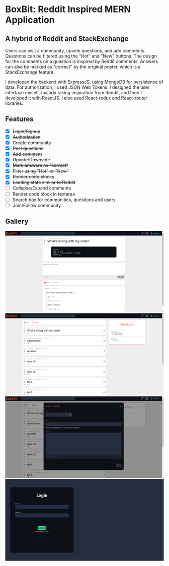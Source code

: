 # BoxBit: Reddit Inspired MERN Application
## A hybrid of Reddit and StackExchange
Users can visit a community, upvote questions, and add comments. Questions can be filtered using the "Hot" and "New" buttons. The design for the comments on a question is inspired by Reddit comments. Answers can also be marked as "correct" by the original poster, which is a StackExchange feature.

I developed the backend with ExpressJS, using MongoDB for persistence of data. For authorization, I used JSON Web Tokens. I designed the user interface myself, majorly taking inspiration from Reddit, and then I developed it with ReactJS. I also used React-redux and React-router libraries.

## Features
  - [x] ~~Login/Signup~~
  - [x] ~~Authorization~~
  - [x] ~~Create community~~
  - [x] ~~Post questions~~
  - [x] ~~Add comment~~
  - [x] ~~Upvote/Downvote~~
  - [x] ~~Mark answers as "correct"~~
  - [x] ~~Filter using "Hot" or "New"~~
  - [x] ~~Render code blocks~~
  - [x] ~~Loading state similar to Reddit~~
  - [ ] Collapse/Expand comments
  - [ ] Render code block in textarea
  - [ ] Search box for communities, questions and users
  - [ ] Join/Follow community

## Gallery
  <img src="./screenshots/img1.png" />
  <img src="./screenshots/img2.png" /> 
  <img src="./screenshots/img3.png" />
  <img src="./screenshots/img4.png" /> 
